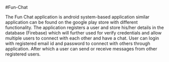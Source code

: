 #Fun-Chat

The Fun Chat application is android system-based application similar application can be found on the google play store with different functionality. 
The application registers a user and store his/her details in the database (Firebase) which will further used for verify credentials and allow multiple users to connect with each other and have a chat. 
User can login with registered email id and password to connect with others through application. 
After which a user can send or receive messages from other registered users.
